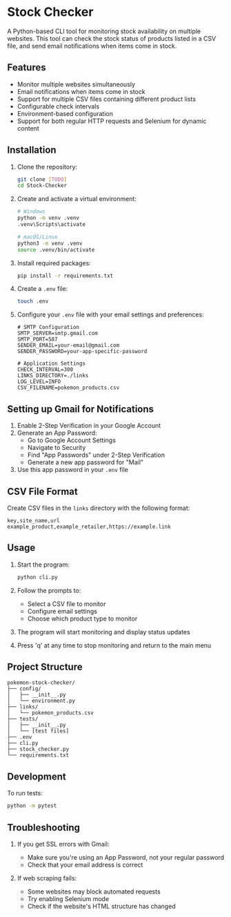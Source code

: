 # Stock Checker

A Python-based CLI tool for monitoring stock availability on multiple websites. This tool can check the stock status of products listed in a CSV file, and send email notifications when items come in stock.

## Features

- Monitor multiple websites simultaneously
- Email notifications when items come in stock
- Support for multiple CSV files containing different product lists
- Configurable check intervals
- Environment-based configuration
- Support for both regular HTTP requests and Selenium for dynamic content

## Installation

1. Clone the repository:

   ```bash
   git clone [TODO]
   cd Stock-Checker
   ```

2. Create and activate a virtual environment:

   ```bash
   # Windows
   python -m venv .venv
   .venv\Scripts\activate

   # macOS/Linux
   python3 -m venv .venv
   source .venv/bin/activate
   ```

3. Install required packages:

   ```bash
   pip install -r requirements.txt
   ```

4. Create a `.env` file:

   ```bash
   touch .env
   ```

5. Configure your `.env` file with your email settings and preferences:

   ```plaintext
   # SMTP Configuration
   SMTP_SERVER=smtp.gmail.com
   SMTP_PORT=587
   SENDER_EMAIL=your-email@gmail.com
   SENDER_PASSWORD=your-app-specific-password

   # Application Settings
   CHECK_INTERVAL=300
   LINKS_DIRECTORY=./links
   LOG_LEVEL=INFO
   CSV_FILENAME=pokemon_products.csv
   ```

## Setting up Gmail for Notifications

1. Enable 2-Step Verification in your Google Account
2. Generate an App Password:
   - Go to Google Account Settings
   - Navigate to Security
   - Find "App Passwords" under 2-Step Verification
   - Generate a new app password for "Mail"
3. Use this app password in your `.env` file

## CSV File Format

Create CSV files in the `links` directory with the following format:

```csv
key,site_name,url
example_product,example_retailer,https://example.link
```

## Usage

1. Start the program:

   ```bash
   python cli.py
   ```

2. Follow the prompts to:

   - Select a CSV file to monitor
   - Configure email settings
   - Choose which product type to monitor

3. The program will start monitoring and display status updates
4. Press 'q' at any time to stop monitoring and return to the main menu

## Project Structure

```plaintext
pokemon-stock-checker/
├── config/
│   ├── __init__.py
│   └── environment.py
├── links/
│   └── pokemon_products.csv
├── tests/
│   ├── __init__.py
│   └── [test files]
├── .env
├── cli.py
├── stock_checker.py
└── requirements.txt
```

## Development

To run tests:

```bash
python -m pytest
```

## Troubleshooting

1. If you get SSL errors with Gmail:

   - Make sure you're using an App Password, not your regular password
   - Check that your email address is correct

2. If web scraping fails:
   - Some websites may block automated requests
   - Try enabling Selenium mode
   - Check if the website's HTML structure has changed
